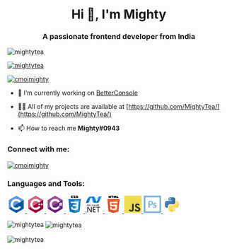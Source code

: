 <h1 align="center">Hi 👋, I'm Mighty</h1>
<h3 align="center">A passionate frontend developer from India</h3>

<p align="left"> <img src="https://komarev.com/ghpvc/?username=mightytea&label=Profile%20views&color=0e75b6&style=flat" alt="mightytea" /> </p>

<p align="left"> <a href="https://github.com/ryo-ma/github-profile-trophy"><img src="https://github-profile-trophy.vercel.app/?username=mightytea" alt="mightytea" /></a> </p>

<p align="left"> <a href="https://twitter.com/cmoimighty" target="blank"><img src="https://img.shields.io/twitter/follow/cmoimighty?logo=twitter&style=for-the-badge" alt="cmoimighty" /></a> </p>

- 🔭 I’m currently working on [BetterConsole](https://github.com/MightyTea/BetterConsole)

- 👨‍💻 All of my projects are available at [https://github.com/MightyTea/](https://github.com/MightyTea/)

- 📫 How to reach me **Mighty#0943**

<h3 align="left">Connect with me:</h3>
<p align="left">
<a href="https://twitter.com/cmoimighty" target="blank"><img align="center" src="https://raw.githubusercontent.com/rahuldkjain/github-profile-readme-generator/master/src/images/icons/Social/twitter.svg" alt="cmoimighty" height="30" width="40" /></a>
</p>

<h3 align="left">Languages and Tools:</h3>
<p align="left"> <a href="https://www.cprogramming.com/" target="_blank" rel="noreferrer"> <img src="https://raw.githubusercontent.com/devicons/devicon/master/icons/c/c-original.svg" alt="c" width="40" height="40"/> </a> <a href="https://www.w3schools.com/cpp/" target="_blank" rel="noreferrer"> <img src="https://raw.githubusercontent.com/devicons/devicon/master/icons/cplusplus/cplusplus-original.svg" alt="cplusplus" width="40" height="40"/> </a> <a href="https://www.w3schools.com/cs/" target="_blank" rel="noreferrer"> <img src="https://raw.githubusercontent.com/devicons/devicon/master/icons/csharp/csharp-original.svg" alt="csharp" width="40" height="40"/> </a> <a href="https://www.w3schools.com/css/" target="_blank" rel="noreferrer"> <img src="https://raw.githubusercontent.com/devicons/devicon/master/icons/css3/css3-original-wordmark.svg" alt="css3" width="40" height="40"/> </a> <a href="https://dotnet.microsoft.com/" target="_blank" rel="noreferrer"> <img src="https://raw.githubusercontent.com/devicons/devicon/master/icons/dot-net/dot-net-original-wordmark.svg" alt="dotnet" width="40" height="40"/> </a> <a href="https://www.w3.org/html/" target="_blank" rel="noreferrer"> <img src="https://raw.githubusercontent.com/devicons/devicon/master/icons/html5/html5-original-wordmark.svg" alt="html5" width="40" height="40"/> </a> <a href="https://developer.mozilla.org/en-US/docs/Web/JavaScript" target="_blank" rel="noreferrer"> <img src="https://raw.githubusercontent.com/devicons/devicon/master/icons/javascript/javascript-original.svg" alt="javascript" width="40" height="40"/> </a> <a href="https://www.photoshop.com/en" target="_blank" rel="noreferrer"> <img src="https://raw.githubusercontent.com/devicons/devicon/master/icons/photoshop/photoshop-line.svg" alt="photoshop" width="40" height="40"/> </a> <a href="https://www.python.org" target="_blank" rel="noreferrer"> <img src="https://raw.githubusercontent.com/devicons/devicon/master/icons/python/python-original.svg" alt="python" width="40" height="40"/> </a> </p>

<p><img align="left" src="https://github-readme-stats.vercel.app/api/top-langs?username=mightytea&show_icons=true&locale=en&layout=compact" alt="mightytea" /></p>

<p>&nbsp;<img align="center" src="https://github-readme-stats.vercel.app/api?username=mightytea&show_icons=true&locale=en" alt="mightytea" /></p>

<p><img align="center" src="https://github-readme-streak-stats.herokuapp.com/?user=mightytea&" alt="mightytea" /></p>
